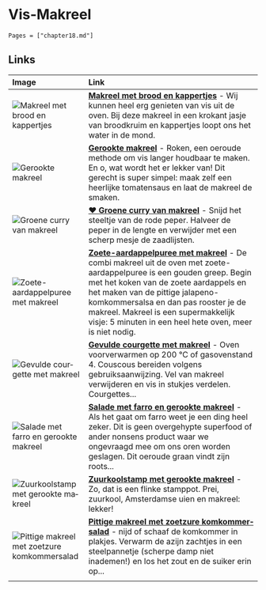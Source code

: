 # Vis-Makreel

```@contents
Pages = ["chapter18.md"]
```

## Links

| Image                                                                                                                                                          | Link                                                                                                                                                                                                                                                                                                                                                                                                                             |
| :------------------------------------------------------------------------------------------------------------------------------------------------------------- | :------------------------------------------------------------------------------------------------------------------------------------------------------------------------------------------------------------------------------------------------------------------------------------------------------------------------------------------------------------------------------------------------------------------------------- |
| ![Makreel met brood en kappertjes](https://deliciousmagazine.nl/app/uploads/2016/07/jun-2012-sgombro.jpg)                                                      | **[Makreel met brood en kappertjes](https://deliciousmagazine.nl/koken/makreel-brood-en-kappertjes/)** - Wij kunnen heel erg genieten van vis uit de oven. Bij deze makreel in een krokant jasje van broodkruim en kappertjes loopt ons het water in de mond.                                                                                                                                                                    |
| ![Gerookte makreel](https://deliciousmagazine.nl/app/uploads/2015/01/makreel.jpg)                                                                              | **[Gerookte makreel](https://deliciousmagazine.nl/delicious-helpt/makreel/)** - Roken, een oeroude methode om vis langer houdbaar te maken. En o, wat wordt het er lekker van! Dit gerecht is super simpel: maak zelf een heerlijke tomatensaus en laat de makreel de smaken.                                                                                                                                                    |
| ![Groene curry van makreel](https://static.ah.nl/static/recepten/img_010030_445x297_JPG.jpg)                                                                   | **[♥ Groene curry van makreel](https://www.ah.nl/allerhande/recept/R-R581546/groene-curry-van-makreel)** - Snijd het steeltje van de rode peper. Halveer de peper in de lengte en verwijder met een scherp mesje de zaadlijsten.                                                                                                                                                                                                 |
| ![Zoete-aardappelpuree met makreel](https://deliciousmagazine.nl/site/app/uploads/2019/10/Zoete-aardappelpuree-met-geroosterde-makreel_preview-1-683x1024.jpg) | **[Zoete-aardappelpuree met makreel](https://deliciousmagazine.nl/site/recept/wprm-zoete-aardappelpuree-met-makreel/)** - De combi makreel uit de oven met zoete-aardappelpuree is een gouden greep. Begin met het koken van de zoete aardappels en het maken van de pittige jalapeno-komkommersalsa en dan pas rooster je de makreel. Makreel is een supermakkelijk visje: 5 minuten in een heel hete oven, meer is niet nodig. |
| ![Ge­vul­de cour­get­te met ma­kreel](https://static.ah.nl/static/recepten/img_012049_445x297_JPG.jpg)                                                         | **[Ge­vul­de cour­get­te met ma­kreel](https://www.ah.nl/allerhande/recept/R-R122356/gevulde-courgette-met-makreel)** - Oven voorverwarmen op 200 °C of gasovenstand 4. Couscous bereiden volgens gebruiksaanwijzing. Vel van makreel verwijderen en vis in stukjes verdelen. Courgettes...                                                                                                                                      |
| ![Salade met farro en gerookte makreel](https://www.francescakookt.nl/wp-content/uploads/salade-met-farro-en-gerookte-makreel-1.jpg)                           | **[Salade met farro en gerookte makreel](https://www.francescakookt.nl/salade-met-farro-en-gerookte-makreel/)** - Als het gaat om farro weet je een ding heel zeker. Dit is geen overgehypte superfood of ander nonsens product waar we ongevraagd mee om ons oren worden geslagen. Dit oeroude graan vindt zijn roots...                                                                                                        |
| ![Zuur­kool­stamp met ge­rook­te ma­kreel](https://static.ah.nl/static/recepten/img_085173_445x297_JPG.jpg)                                                    | **[Zuur­kool­stamp met ge­rook­te ma­kreel](https://www.ah.nl/allerhande/recept/R-R1187746/zuurkoolstamp-met-gerookte-makreel)** - Zo, dat is een flinke stamppot. Prei, zuurkool, Amsterdamse uien en makreel: lekker!                                                                                                                                                                                                          |
| ![Pit­ti­ge ma­kreel met zoet­zu­re kom­kom­mer­sa­la­d](https://static.ah.nl/static/recepten/img_049725_445x297_JPG.jpg)                                      | **[Pit­ti­ge ma­kreel met zoet­zu­re kom­kom­mer­sa­la­d](https://www.ah.nl/allerhande/recept/R-R274052/pittige-makreel-met-zoetzure-komkommersalade)** - nijd of schaaf de komkommer in plakjes. Verwarm de azijn zachtjes in een steelpannetje (scherpe damp niet inademen!) en los het zout en de suiker erin op...                                                                                                           |
|                                                                                                                                                                |
